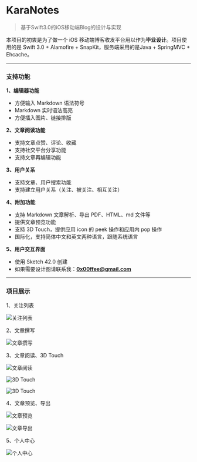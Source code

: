 # KaraNotes
> 基于Swift3.0的iOS移动端Blog的设计与实现


本项目的初衷是为了做一个 iOS 移动端博客收发平台用以作为**毕业设计**。项目使用的是 Swift 3.0 + Alamofire + SnapKit，服务端采用的是Java + SpringMVC + Ehcache。

****
### 支持功能

**1、编辑器功能**

- 方便输入 Markdown 语法符号
- Markdown 实时语法高亮
- 方便插入图片、链接排版

**2、文章阅读功能**

- 支持文章点赞、评论、收藏
- 支持社交平台分享功能
- 支持文章再编辑功能

**3、用户关系**

- 支持文章、用户搜索功能
- 支持建立用户关系（关注、被关注、相互关注）

**4、附加功能**

- 支持 Markdown 文章解析、导出 PDF、HTML、md 文件等
- 提供文章预览功能
- 支持 3D Touch，提供应用 icon 的 peek 操作和应用内 pop 操作
- 国际化，支持简体中文和英文两种语言，跟随系统语言

**5、用户交互界面**

- 使用 Sketch 42.0 创建
- 如果需要设计图请联系我：**0x00ffee@gmail.com**

****

### 项目展示

1、关注列表

![关注列表](http://www.cupengfei.cn/assets/post_images/2017/attention.png)

2、文章撰写

![文章撰写](http://www.cupengfei.cn/assets/post_images/2017/write_article.png)

3、文章阅读、3D Touch

![文章阅读](http://www.cupengfei.cn/assets/post_images/2017/article.png)

![3D Touch](http://www.cupengfei.cn/assets/post_images/2017/article_pop.png)

![3D Touch](http://www.cupengfei.cn/assets/post_images/2017/peek.png)

4、文章预览、导出

![文章预览](http://www.cupengfei.cn/assets/post_images/2017/preview_article.png)

![文章导出](http://www.cupengfei.cn/assets/post_images/2017/export_article.png)

5、个人中心

![个人中心](http://www.cupengfei.cn/assets/post_images/2017/mine.gif)





